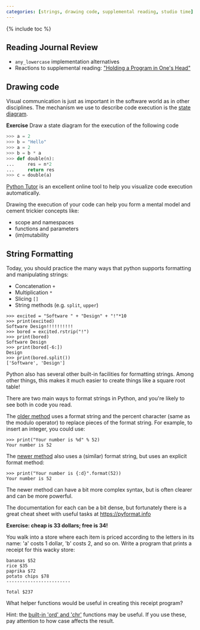 ```yaml
---
categories: [strings, drawing code, supplemental reading, studio time]
---
```


{% include toc %}

## Reading Journal Review

* ```any_lowercase``` implementation alternatives
* Reactions to supplemental reading: ["Holding a Program in One's Head"](http://paulgraham.com/head.html)

## Drawing code

Visual communication is just as important in the software world as in other disciplines. The mechanism we use to describe code execution is the [state diagram](http://greenteapress.com/thinkpython2/html/thinkpython2003.html).

**Exercise** Draw a state diagram for the execution of the following code

```python
>>> a = 2
>>> b = "Hello"
>>> a = 2
>>> b = b * a
>>> def double(n):
...     res = n*2
...     return res
>>> c = double(a)
```

[Python Tutor](http://www.pythontutor.com/) is an excellent online tool to help you visualize code execution automatically.

Drawing the execution of your code can help you form a mental model and cement trickier concepts like:

* scope and namespaces
* functions and parameters
* (im)mutability


## String Formatting

Today, you should practice the many ways that python supports formatting
and manipulating strings:

* Concatenation `+`
* Multiplication `*`
* Slicing `[]`
* String methods (e.g. `split`, `upper`)

```
>>> excited = "Software " + "Design" + "!"*10
>>> print(excited)
Software Design!!!!!!!!!!
>>> bored = excited.rstrip("!")
>>> print(bored)
Software Design
>>> print(bored[-6:])
Design
>>> print(bored.split())
['Software', 'Design']
```


Python also has several other built-in facilities for formatting strings.
Among other things, this makes it much easier to create things like a
square root table!

There are two main ways to format strings in Python, and you're likely to see
both in code you read.

The [older method](https://docs.python.org/3/library/stdtypes.html#string-formatting) uses a format string and the percent character (same as the modulo
operator) to replace pieces of the format string. For example, to insert an
integer, you could use:


```
>>> print("Your number is %d" % 52)
Your number is 52
```


The [newer method](https://docs.python.org/3/library/string.html#format-string-syntax) also uses a (similar) format string, but uses an explicit
format method:

```
>>> print("Your number is {:d}".format(52))
Your number is 52
```


The newer method can have a bit more complex syntax, but is
often clearer and can be more powerful.

The documentation for each can be a bit dense, but fortunately there is a
great cheat sheet with useful tasks at <https://pyformat.info>


**Exercise: cheap is 33 dollars; free is 34!**


You walk into a store where each item is priced according to the letters in
its name: 'a' costs 1 dollar, 'b' costs 2, and so on. Write a program that prints a
receipt for this wacky store:

```
bananas $52
rice $35
paprika $72
potato chips $78
------------------------

Total $237
```

What helper functions would be useful in creating this receipt program?

Hint: the [built-in 'ord' and
'chr'](https://docs.python.org/3/library/functions.html) functions may be
useful. If you use these, pay attention to how case affects the result.
